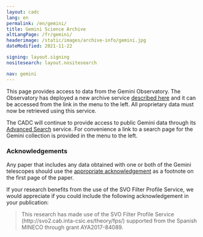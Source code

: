 ```yaml
---
layout: cadc
lang: en
permalink: /en/gemini/
title: Gemini Science Archive
altLangPage: /fr/gemini/
headerimage: /static/images/archive-info/gemini.jpg
dateModified: 2021-11-22

signing: layout.signing
nositesearch: layout.nositesearch

nav: gemini
---
```


<p>
    This page provides access to data from the Gemini Observatory.  The Observatory
    has deployed a new archive service
    <a rel="external" href="http://www.gemini.edu/sciops/data-and-results/gemini-observatory-archive">described here</a>
    and it can be accessed from the link in the menu to the left.  All proprietary 
    data must now be retrieved using this service.
</p>
<p>
    The CADC will continue to provide access to public Gemini data through its
    <a href="/en/search/?collection=GEMINI&noexec=true">Advanced Search</a> 
    service.  For convenience a link to a search page for the Gemini 
    collection is provided in the menu to the left.
</p>
<div class="about_text">
    <h3>Acknowledgements</h3> 
    Any paper that includes any data obtained with one or both of the Gemini telescopes should use the 
    <a rel="external" href="http://www.gemini.edu/sciops/data-and-results/acknowledging-gemini">appropriate acknowledgement</a> 
    as a footnote on the first page of the paper.
    <p>If your research benefits from the use of the SVO Filter Profile Service, we would appreciate if you could include the following acknowledgement in your publication:</p>
    <blockquote>
        <p>This research has made use of the SVO Filter Profile Service (http://svo2.cab.inta-csic.es/theory/fps/) supported from the Spanish MINECO through grant AYA2017-84089.</p>
    </blockquote>
</div>
